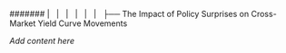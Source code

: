 ####### |   |   |   |   |   |   ├── The Impact of Policy Surprises on Cross-Market Yield Curve Movements

*Add content here*